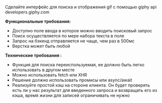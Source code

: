 Сделайте интерфейс для поиска и отображения gif с помощью giphy api
developers.giphy.com

**Функциональные требования:**

- Доступно поле ввода в которое можно вводить поисковый запрос
- Поиск осуществляется по мере набора текста в поле
- Запрос на бэкенд отправляется не чаще, чем раз в 500мс
- Верстка может быть любой

**Технические требования :**

- Функция для поиска переиспользуемая, ее должно быть легко использовать в другом месте
- Можно использовать fetch или XHR
- Решение должно использовать промисы или async/await
- Реализуйте простой кэш на стороне клиента. Он будет проверять есть ли у нас результат для введенного запроса и возвращать его из кэша, время жизни для записей ограничивать не нужно
